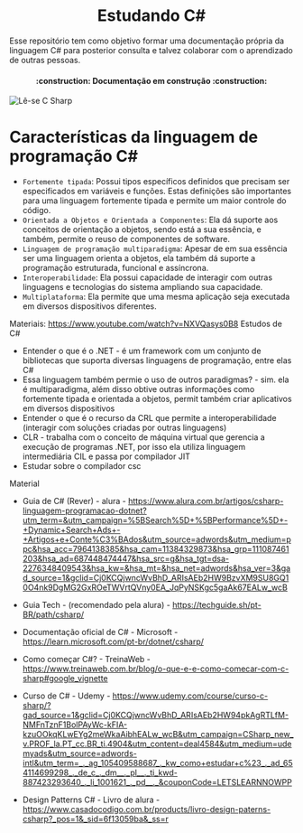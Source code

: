 <h1 align="center"> 
  Estudando C# 
</h1>
Esse repositório tem como objetivo formar uma documentação própria da linguagem C# para posterior consulta e talvez colaborar com o aprendizado de outras pessoas.
<h4 align="center"> 
    :construction:  Documentação em construção  :construction:
</h4>

<img src="/imagens/C#.png" alt="Lê-se C Sharp">

# Características da linguagem de programação C#
- `Fortemente tipada`: Possui tipos específicos definidos que precisam ser especificados em variáveis e funções. Estas definições são importantes para uma linguagem fortemente tipada e permite um maior controle do código.
- `Orientada a Objetos e Orientada a Componentes`: Ela dá suporte aos conceitos de orientação a objetos, sendo está a sua essência, e também, permite o reuso de componentes de software.
- `Linguagem de programação multiparadigma`: Apesar de em sua essência ser uma linguagem orienta a objetos, ela também dá suporte a programação estruturada, funcional e assíncrona.
- `Interoperabilidade`: Ela possui capacidade de interagir com outras linguagens e tecnologias do sistema ampliando sua capacidade.
- `Multiplataforma`: Ela permite que uma mesma aplicação seja executada em diversos dispositivos diferentes.

Materiais:
https://www.youtube.com/watch?v=NXVQasys0B8
Estudos de C#
- Entender o que é o .NET - é um framework com um conjunto de bibliotecas que suporta diversas linguagens de programação, entre elas C#
- Essa linguagem também permie o uso de outros paradigmas? - sim. ela é multiparadigma, além disso obtive outras informações como fortemente tipada e orientada a objetos, permit também criar aplicativos em diversos dispositivos
- Entender o que é o recurso da CRL que permite a interoperabilidade (interagir com soluções criadas por outras linguagens)
- CLR - trabalha com o conceito de máquina virtual que gerencia a execução de programas .NET, por isso ela utiliza linguagem intermediária CIL e passa por compilador JIT
- Estudar sobre o compilador csc

Material
- Guia de C# (Rever) - alura - https://www.alura.com.br/artigos/csharp-linguagem-programacao-dotnet?utm_term=&utm_campaign=%5BSearch%5D+%5BPerformance%5D+-+Dynamic+Search+Ads+-+Artigos+e+Conte%C3%BAdos&utm_source=adwords&utm_medium=ppc&hsa_acc=7964138385&hsa_cam=11384329873&hsa_grp=111087461203&hsa_ad=687448474447&hsa_src=g&hsa_tgt=dsa-2276348409543&hsa_kw=&hsa_mt=&hsa_net=adwords&hsa_ver=3&gad_source=1&gclid=Cj0KCQjwncWvBhD_ARIsAEb2HW9BzvXM9SU8GQ10O4nk9DgMG2GxROeTWVrtQVny0EA_JqPyNSKgc5gaAk67EALw_wcB
- Guia Tech - (recomendado pela alura) - https://techguide.sh/pt-BR/path/csharp/
- Documentação oficial de C# - Microsoft - https://learn.microsoft.com/pt-br/dotnet/csharp/
- Como começar C#? - TreinaWeb - https://www.treinaweb.com.br/blog/o-que-e-e-como-comecar-com-c-sharp#google_vignette

- Curso de C# - Udemy - https://www.udemy.com/course/curso-c-sharp/?gad_source=1&gclid=Cj0KCQjwncWvBhD_ARIsAEb2HW94pkAgRTLfM-NMFnTznF1BolPAyWc-kFIA-kzuOOkqKLwEYg2meWkaAibhEALw_wcB&utm_campaign=CSharp_new_v.PROF_la.PT_cc.BR_ti.4904&utm_content=deal4584&utm_medium=udemyads&utm_source=adwords-intl&utm_term=_._ag_105409588687_._kw_como+estudar+c%23_._ad_654114699298_._de_c_._dm__._pl__._ti_kwd-887423293640_._li_1001621_._pd__._&couponCode=LETSLEARNNOWPP
- Design Patterns C# - Livro de alura - https://www.casadocodigo.com.br/products/livro-design-paterns-csharp?_pos=1&_sid=6f13059ba&_ss=r


[def]: imagens/C#.pn
